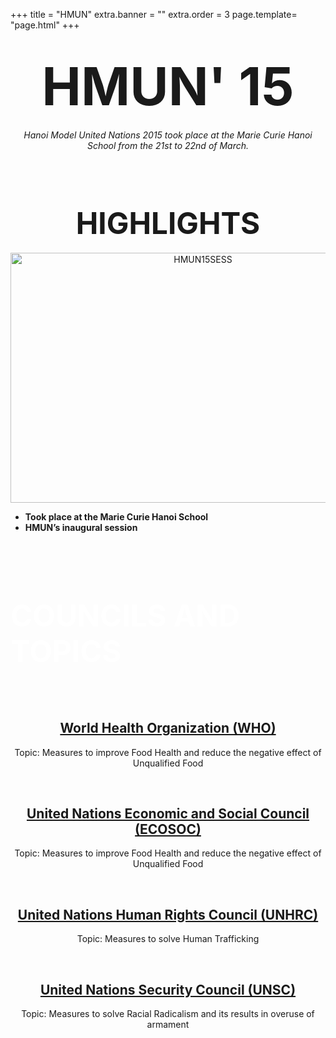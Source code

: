 +++
title = "HMUN"
extra.banner = ""
extra.order = 3
page.template= "page.html"
+++


<center>

# <span style="font-size:3em;">HMUN' 15</span>

*Hanoi Model United Nations 2015 took place at the Marie Curie Hanoi School from the 21st to 22nd of March.*

<br /><br />

# <span style="font-size:1.7em;">HIGHLIGHTS</span>

<img src="/hmun15sess.png" alt="HMUN15SESS" width="600" height="400">

<br />

</center>

- **Took place at the Marie Curie Hanoi School**
- **HMUN’s inaugural session**

<br /><br /><br/>

# <span style="color: white;font-size:1.7em;">COUNCILS AND TOPICS</span>
<br/><br/>
<center>

## <u>World Health Organization (WHO)</u>

Topic: Measures to improve Food Health and reduce the negative effect of Unqualified Food

<br/>

## <u>United Nations Economic and Social Council (ECOSOC)</u>

Topic: Measures to improve Food Health and reduce the negative effect of Unqualified Food

<br/>

## <u>United Nations Human Rights Council (UNHRC)</u>

Topic: Measures to solve Human Trafficking

<br/>

## <u>United Nations Security Council (UNSC)</u>

Topic: Measures to solve Racial Radicalism and its results in overuse of armament

<br/><br/><br/>

</center>